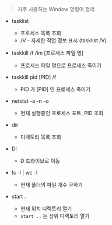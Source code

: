
> 자주 사용하는 Window 명령어 정리

- tasklist
  - 프로세스 목록 조회
  - /V - 자세한 작업 정보 표시 (tasklist /V)

- taskkill /f /im [프로세스 파일 명]
  - 프로세스 파일 명으로 프로세스 죽이기

- taskkill pid [PID] /f
  - PID 가 [PID] 인 프로세스 죽이기

- netstat -a -n -o
  - 현재 실행중인 프로세스 포트, PID 조회

- dir
  - 디렉토리 목록 조회

- D:
  - D 드라이브로 이동

- ls -l | wc -l
  - 현재 폴더의 파일 개수 구하기

- start .
  - 현재 위치 디렉토리 열기
  - ```start ..``` 는 상위 디렉토리 열기